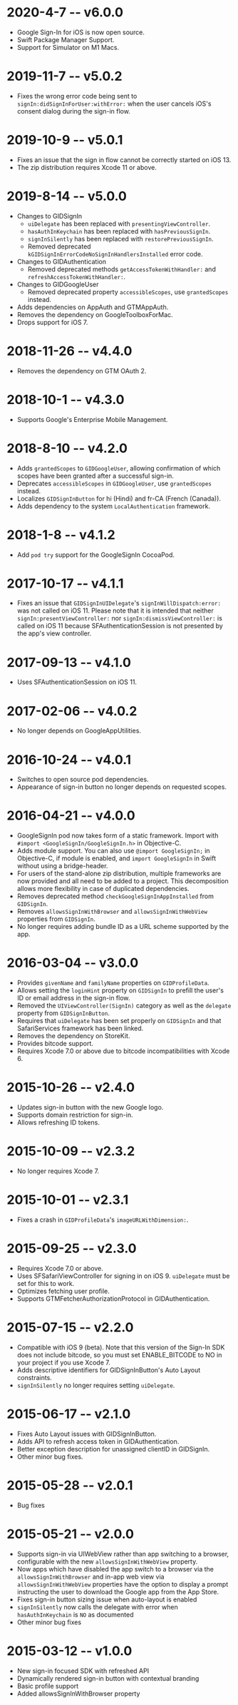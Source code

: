 # 2020-4-7 -- v6.0.0
- Google Sign-In for iOS is now open source.
- Swift Package Manager Support.
- Support for Simulator on M1 Macs.

# 2019-11-7 -- v5.0.2
- Fixes the wrong error code being sent to `signIn:didSignInForUser:withError:` when the user
  cancels iOS's consent dialog during the sign-in flow.

# 2019-10-9 -- v5.0.1
- Fixes an issue that the sign in flow cannot be correctly started on iOS 13.
- The zip distribution requires Xcode 11 or above.

# 2019-8-14 -- v5.0.0
- Changes to GIDSignIn
    - `uiDelegate` has been replaced with `presentingViewController`.
    - `hasAuthInKeychain` has been replaced with `hasPreviousSignIn`.
    - `signInSilently` has been replaced with `restorePreviousSignIn`.
    - Removed deprecated `kGIDSignInErrorCodeNoSignInHandlersInstalled` error code.
- Changes to GIDAuthentication
    - Removed deprecated methods `getAccessTokenWithHandler:` and `refreshAccessTokenWithHandler:`.
- Changes to GIDGoogleUser
    - Removed deprecated property `accessibleScopes`, use `grantedScopes` instead.
- Adds dependencies on AppAuth and GTMAppAuth.
- Removes the dependency on GoogleToolboxForMac.
- Drops support for iOS 7.

# 2018-11-26 -- v4.4.0
- Removes the dependency on GTM OAuth 2.

# 2018-10-1 -- v4.3.0
- Supports Google's Enterprise Mobile Management.

# 2018-8-10 -- v4.2.0
- Adds `grantedScopes` to `GIDGoogleUser`, allowing confirmation of which scopes
  have been granted after a successful sign-in.
- Deprecates `accessibleScopes` in `GIDGoogleUser`, use `grantedScopes` instead.
- Localizes `GIDSignInButton` for hi (Hindi) and fr-CA (French (Canada)).
- Adds dependency to the system `LocalAuthentication` framework.

# 2018-1-8 -- v4.1.2
- Add `pod try` support for the GoogleSignIn CocoaPod.

# 2017-10-17 -- v4.1.1
- Fixes an issue that `GIDSignInUIDelegate`'s `signInWillDispatch:error:` was
  not called on iOS 11. Please note that it is intended that neither
  `signIn:presentViewController:` nor `signIn:dismissViewController:` is called
  on iOS 11 because SFAuthenticationSession is not presented by the app's view
  controller.

# 2017-09-13 -- v4.1.0
- Uses SFAuthenticationSession on iOS 11.

# 2017-02-06 -- v4.0.2
- No longer depends on GoogleAppUtilities.

# 2016-10-24 -- v4.0.1
- Switches to open source pod dependencies.
- Appearance of sign-in button no longer depends on requested scopes.

# 2016-04-21 -- v4.0.0
- GoogleSignIn pod now takes form of a static framework. Import with
  `#import <GoogleSignIn/GoogleSignIn.h>` in Objective-C.
- Adds module support. You can also use `@import GoogleSignIn;` in Objective-C,
  if module is enabled, and `import GoogleSignIn` in Swift without using a
  bridge-header.
- For users of the stand-alone zip distribution, multiple frameworks are now
  provided and all need to be added to a project. This decomposition allows more
  flexibility in case of duplicated dependencies.
- Removes deprecated method `checkGoogleSignInAppInstalled` from `GIDSignIn`.
- Removes `allowsSignInWithBrowser` and `allowsSignInWithWebView` properties
  from `GIDSignIn`.
- No longer requires adding bundle ID as a URL scheme supported by the app.

# 2016-03-04 -- v3.0.0
- Provides `givenName` and `familyName` properties on `GIDProfileData`.
- Allows setting the `loginHint` property on `GIDSignIn` to prefill the user's
  ID or email address in the sign-in flow.
- Removed the `UIViewController(SignIn)` category as well as the `delegate`
  property from `GIDSignInButton`.
- Requires that `uiDelegate` has been set properly on `GIDSignIn` and that
  SafariServices framework has been linked.
- Removes the dependency on StoreKit.
- Provides bitcode support.
- Requires Xcode 7.0 or above due to bitcode incompatibilities with Xcode 6.

# 2015-10-26 -- v2.4.0
- Updates sign-in button with the new Google logo.
- Supports domain restriction for sign-in.
- Allows refreshing ID tokens.

# 2015-10-09 -- v2.3.2
- No longer requires Xcode 7.

# 2015-10-01 -- v2.3.1
- Fixes a crash in `GIDProfileData`'s `imageURLWithDimension:`.

# 2015-09-25 -- v2.3.0
- Requires Xcode 7.0 or above.
- Uses SFSafariViewController for signing in on iOS 9.  `uiDelegate` must be
  set for this to work.
- Optimizes fetching user profile.
- Supports GTMFetcherAuthorizationProtocol in GIDAuthentication.

# 2015-07-15 -- v2.2.0
- Compatible with iOS 9 (beta).  Note that this version of the Sign-In SDK does
  not include bitcode, so you must set ENABLE_BITCODE to NO in your project if
  you use Xcode 7.
- Adds descriptive identifiers for GIDSignInButton's Auto Layout constraints.
- `signInSilently` no longer requires setting `uiDelegate`.

# 2015-06-17 -- v2.1.0
- Fixes Auto Layout issues with GIDSignInButton.
- Adds API to refresh access token in GIDAuthentication.
- Better exception description for unassigned clientID in GIDSignIn.
- Other minor bug fixes.

# 2015-05-28 -- v2.0.1
- Bug fixes

# 2015-05-21 -- v2.0.0
- Supports sign-in via UIWebView rather than app switching to a browser,
  configurable with the new `allowsSignInWithWebView` property.
- Now apps which have disabled the app switch to a browser via the
  `allowsSignInWithBrowser` and in-app web view via `allowsSignInWithWebView`
  properties have the option to display a prompt instructing the user to
  download the Google app from the App Store.
- Fixes sign-in button sizing issue when auto-layout is enabled
- `signInSilently` now calls the delegate with error when `hasAuthInKeychain`
  is `NO` as documented
- Other minor bug fixes

# 2015-03-12 -- v1.0.0
- New sign-in focused SDK with refreshed API
- Dynamically rendered sign-in button with contextual branding
- Basic profile support
- Added allowsSignInWithBrowser property
